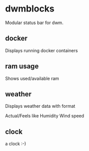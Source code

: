 # dwmblocks

Modular status bar for dwm.

## docker

Displays running docker containers

## ram usage

Shows used/available ram

## weather

Displays weather data with format

Actual/Feels like
Humidity
Wind speed

## clock

a clock :-)
